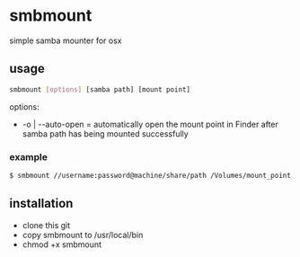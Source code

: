 # smbmount
simple samba mounter for osx

## usage
```sh
smbmount [options] [samba path] [mount point]
```
options:
- -o | --auto-open = automatically open the mount point in Finder after samba path has being mounted successfully

### example
```sh
$ smbmount //username:password@machine/share/path /Volumes/mount_point
```

## installation
- clone this git
- copy smbmount to /usr/local/bin
- chmod +x smbmount
